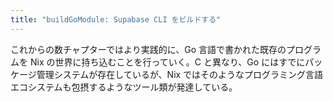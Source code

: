 ```yaml
---
title: "buildGoModule: Supabase CLI をビルドする"
---
```


これからの数チャプターではより実践的に、Go 言語で書かれた既存のプログラムを Nix の世界に持ち込むことを行っていく。C と異なり、Go にはすでにパッケージ管理システムが存在しているが、Nix ではそのようなプログラミング言語エコシステムも包摂するようなツール類が発達している。

